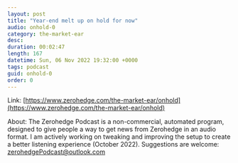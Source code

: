 ```yaml
---
layout: post
title: "Year-end melt up on hold for now"
audio: onhold-0
category: the-market-ear
desc: 
duration: 00:02:47
length: 167
datetime: Sun, 06 Nov 2022 19:32:00 +0000
tags: podcast
guid: onhold-0
order: 0
---
```



Link: [https://www.zerohedge.com/the-market-ear/onhold](https://www.zerohedge.com/the-market-ear/onhold)

About: The Zerohedge Podcast is a non-commercial, automated program, designed to give people a way to get news from Zerohedge in an audio format.  I am actively working on tweaking and improving the setup to create a better listening experience (October 2022).  Suggestions are welcome: [zerohedgePodcast@outlook.com](mailto:zerohedgePodcast@outlook.com)